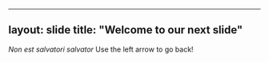 ----
layout: slide
title: "Welcome to our next slide"
----
_Non est salvatori salvator_
Use the left arrow to go back!
